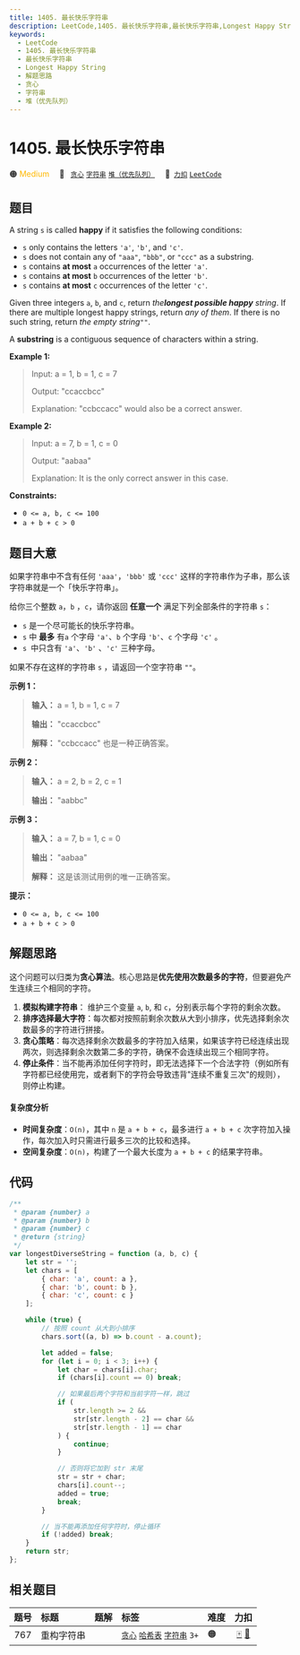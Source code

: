 ```yaml
---
title: 1405. 最长快乐字符串
description: LeetCode,1405. 最长快乐字符串,最长快乐字符串,Longest Happy String,解题思路,贪心,字符串,堆（优先队列）
keywords:
  - LeetCode
  - 1405. 最长快乐字符串
  - 最长快乐字符串
  - Longest Happy String
  - 解题思路
  - 贪心
  - 字符串
  - 堆（优先队列）
---
```


# 1405. 最长快乐字符串

🟠 <font color=#ffb800>Medium</font>&emsp; 🔖&ensp; [`贪心`](/tag/greedy.md) [`字符串`](/tag/string.md) [`堆（优先队列）`](/tag/heap-priority-queue.md)&emsp; 🔗&ensp;[`力扣`](https://leetcode.cn/problems/longest-happy-string) [`LeetCode`](https://leetcode.com/problems/longest-happy-string)

## 题目

A string `s` is called **happy** if it satisfies the following conditions:

- `s` only contains the letters `'a'`, `'b'`, and `'c'`.
- `s` does not contain any of `"aaa"`, `"bbb"`, or `"ccc"` as a substring.
- `s` contains **at most** `a` occurrences of the letter `'a'`.
- `s` contains **at most** `b` occurrences of the letter `'b'`.
- `s` contains **at most** `c` occurrences of the letter `'c'`.

Given three integers `a`, `b`, and `c`, return _the**longest possible happy** string_. If there are multiple longest happy strings, return _any of them_. If
there is no such string, return _the empty string_`""`.

A **substring** is a contiguous sequence of characters within a string.

**Example 1:**

> Input: a = 1, b = 1, c = 7
>
> Output: "ccaccbcc"
>
> Explanation: "ccbccacc" would also be a correct answer.

**Example 2:**

> Input: a = 7, b = 1, c = 0
>
> Output: "aabaa"
>
> Explanation: It is the only correct answer in this case.

**Constraints:**

- `0 <= a, b, c <= 100`
- `a + b + c > 0`

## 题目大意

如果字符串中不含有任何 `'aaa'`，`'bbb'` 或 `'ccc'` 这样的字符串作为子串，那么该字符串就是一个「快乐字符串」。

给你三个整数 `a`，`b` ，`c`，请你返回 **任意一个** 满足下列全部条件的字符串 `s`：

- `s` 是一个尽可能长的快乐字符串。
- `s` 中 **最多** 有`a` 个字母 `'a'`、`b` 个字母 `'b'`、`c` 个字母 `'c'` 。
- `s `中只含有 `'a'`、`'b'` 、`'c'` 三种字母。

如果不存在这样的字符串 `s` ，请返回一个空字符串 `""`。

**示例 1：**

> **输入：** a = 1, b = 1, c = 7
>
> **输出：** "ccaccbcc"
>
> **解释：** "ccbccacc" 也是一种正确答案。

**示例 2：**

> **输入：** a = 2, b = 2, c = 1
>
> **输出：** "aabbc"

**示例 3：**

> **输入：** a = 7, b = 1, c = 0
>
> **输出：** "aabaa"
>
> **解释：** 这是该测试用例的唯一正确答案。

**提示：**

- `0 <= a, b, c <= 100`
- `a + b + c > 0`

## 解题思路

这个问题可以归类为**贪心算法**。核心思路是**优先使用次数最多的字符**，但要避免产生连续三个相同的字符。

1. **模拟构建字符串**： 维护三个变量 `a`, `b`, 和 `c`，分别表示每个字符的剩余次数。
2. **排序选择最大字符**：每次都对按照前剩余次数从大到小排序，优先选择剩余次数最多的字符进行拼接。
3. **贪心策略**：每次选择剩余次数最多的字符加入结果，如果该字符已经连续出现两次，则选择剩余次数第二多的字符，确保不会连续出现三个相同字符。
4. **停止条件**：当不能再添加任何字符时，即无法选择下一个合法字符（例如所有字符都已经使用完，或者剩下的字符会导致违背"连续不重复三次"的规则），则停止构建。

#### 复杂度分析

- **时间复杂度**：`O(n)`，其中 `n` 是 `a + b + c`，最多进行 `a + b + c` 次字符加入操作，每次加入时只需进行最多三次的比较和选择。
- **空间复杂度**：`O(n)`，构建了一个最大长度为 `a + b + c` 的结果字符串。

## 代码

```javascript
/**
 * @param {number} a
 * @param {number} b
 * @param {number} c
 * @return {string}
 */
var longestDiverseString = function (a, b, c) {
	let str = '';
	let chars = [
		{ char: 'a', count: a },
		{ char: 'b', count: b },
		{ char: 'c', count: c }
	];

	while (true) {
		// 按照 count 从大到小排序
		chars.sort((a, b) => b.count - a.count);

		let added = false;
		for (let i = 0; i < 3; i++) {
			let char = chars[i].char;
			if (chars[i].count == 0) break;

			// 如果最后两个字符和当前字符一样，跳过
			if (
				str.length >= 2 &&
				str[str.length - 2] == char &&
				str[str.length - 1] == char
			) {
				continue;
			}

			// 否则将它加到 str 末尾
			str = str + char;
			chars[i].count--;
			added = true;
			break;
		}

		// 当不能再添加任何字符时，停止循环
		if (!added) break;
	}
	return str;
};
```

## 相关题目

<!-- prettier-ignore -->
| 题号 | 标题 | 题解 | 标签 | 难度 | 力扣 |
| :------: | :------ | :------: | :------ | :------ | :------: |
| 767 | 重构字符串 |  |  [`贪心`](/tag/greedy.md) [`哈希表`](/tag/hash-table.md) [`字符串`](/tag/string.md) `3+` | 🟠 | [🀄️](https://leetcode.cn/problems/reorganize-string) [🔗](https://leetcode.com/problems/reorganize-string) |